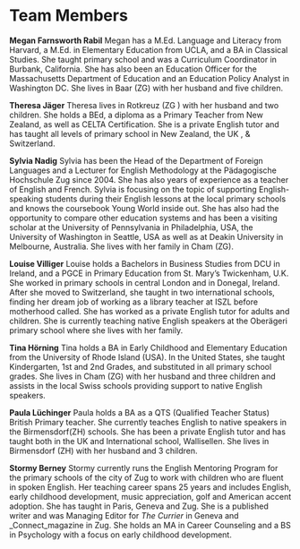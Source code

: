 # Team Members

**Megan Farnsworth Rabil**
Megan has a M.Ed. Language and Literacy from Harvard, a M.Ed. in Elementary Education from UCLA, and a BA in Classical Studies.  She taught primary school and was a Curriculum Coordinator in Burbank, California. She has also been an Education Officer for the Massachusetts Department of Education and an Education Policy Analyst in Washington DC.  She lives in Baar (ZG) with her husband and five children.

**Theresa Jäger**
Theresa lives in Rotkreuz  (ZG ) with her husband and two children. She holds a BEd, a diploma as a Primary Teacher from New Zealand, as well as CELTA Certification. She is a private English tutor and has taught all levels of primary school in New Zealand, the UK , & Switzerland.  

**Sylvia Nadig**
Sylvia has been the Head of the Department of Foreign Languages and a Lecturer for English Methodology at the Pädagogische Hochschule Zug since 2004. She has also years of experience as a teacher of English and French. Sylvia is focusing on the topic of supporting English-speaking students during their English lessons at the local primary schools and knows the coursebook Young World inside out. She has also had the opportunity to compare other education systems and has been a visiting scholar at the University of Pennsylvania in Philadelphia, USA, the University of Washington in Seattle, USA as well as at Deakin University in Melbourne, Australia. She lives with her family in Cham (ZG).

**Louise Villiger** Louise holds a Bachelors in Business Studies from DCU in Ireland, and a PGCE in Primary Education from St. Mary’s Twickenham, U.K. She worked in primary schools in central London and in Donegal, Ireland.  After she moved to Switzerland,  she taught in two international schools, finding her dream job of working as a library teacher at ISZL before motherhood called. She has worked as a private English tutor for adults and children. She is currently teaching native English speakers at the Oberägeri primary school where she lives with her family.

**Tina Hörning**
Tina holds a BA in Early Childhood and Elementary Education from the University of Rhode Island (USA).  In the United States, she taught Kindergarten, 1st and 2nd Grades, and substituted in all primary school grades.  She lives in Cham (ZG) with her husband and three children and assists in the local Swiss schools providing support to native English speakers. 


**Paula Lüchinger**
Paula holds a BA as a QTS (Qualified Teacher Status) British Primary teacher. She currently teaches English to native speakers in the Birmensdorf(ZH) schools. She has been a private English tutor and has taught both in the UK and International school, Wallisellen. She lives in Birmensdorf (ZH) with her husband and 3 children.


**Stormy Berney**
Stormy currently runs the English Mentoring Program for the primary schools of the city of Zug to work with children who are fluent in spoken English. Her teaching career spans 25 years and includes English, early childhood development, music appreciation, golf and American accent adoption. She has taught in Paris, Geneva and Zug. She is a published writer and was Managing Editor for *The Currier* in Geneva and _Connect_magazine in Zug. She holds an MA in Career Counseling and a BS in Psychology with a focus on early childhood development.




   
    







<!--stackedit_data:
eyJoaXN0b3J5IjpbLTEyNDA5NTUzMTIsMTA4MDA1NjA0NSwtMT
E1NTk3NzE5LDk2MjY0NTUyMCwtMTM2NTc1MDgyMiwtMTgzMTI5
NDgxNCwyMTE1MzMyMzk2LDIzMTY3NDQ2NCwtMjA1MDE5MTgwOC
wtMTAyNDI2NDUyMiwtMTA3NDc0NjIxMywtMTAzNzQwMzk1NCwx
Mzg0MzU0MDY1LDExMzE0ODQyODNdfQ==
-->